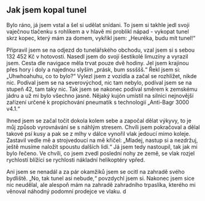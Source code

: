 ## Jak jsem kopal tunel
Bylo ráno, já jsem vstal a šel si udělat snídani. To jsem si takhle jedl svoji vaječnou tlačenku s rohlíkem a v hlavě mi problikl nápad - vykopat tunel skrz kopec, který mám za domem, vykřikl jsem: „Heuréka, budu mít tunel!“

Připravil jsem se na odjezd do tunelářského obchodu, vzal jsem si s sebou 132 452 Kč v hotovosti. Nasedl jsem do svojí šestikolé limuzíny a vyrazil jsem. Cesta dle navigace měla trvat pouze dvě hodiny. Jel jsem krajinou přes hory i doly a najednou slyším „prásk, bum sssššš.“ Řekl jsem si: „Uhwhoahuhu, co to bylo?“ Vylezl jsem z vozidla a začal se rozhlížet, nikde nic. Podíval jsem se na severovýchod, nic tam nebylo, podíval jsem se na stupeň 42, tam taky nic. Tak jsem se nakonec podíval směrem k zemskému jádru a už mi bylo všechno jasné. Nějaký kujón umístil na silnici nejnovější zařízení určené k propichování pneumatik s technologií „Anti-Bagr 3000 v4.1.“

Ihned jsem se začal točit dokola kolem sebe a započal dělat výkyvy, to je můj způsob vyrovnávání se s náhlým stresem. Chvíli jsem pokračoval a dělal takové psí kusy a pak se z mlhy v dálce vynořil vlak jedoucí mimo koleje. Zastavil vedle mě a strojvedoucí na mě křičel: „Mladej, nastup si a nezdržuj, ještě musíme naložit spoustu dalších lidí.“ Já jsem tedy nastoupil, tak jak mi bylo řečeno. Ve chvíli, co jsem zvedl poslední nohy ze země, se vlak rozjel rychlostí blížící se rychlosti nákladní helikoptéry vpřed.

Ani jsem se nenadál a za pár okamžiků jsem se ocitl na zahradě svého bydliště. „No, tak tunel asi nebude,“ povzdychl jsem si. Nakonec jsem sice nic neudělal, ale alespoň mám na zahradě zahradního trpaslíka, kterého mi věnoval náhodný podomní prodejce ve vlaku.
d
